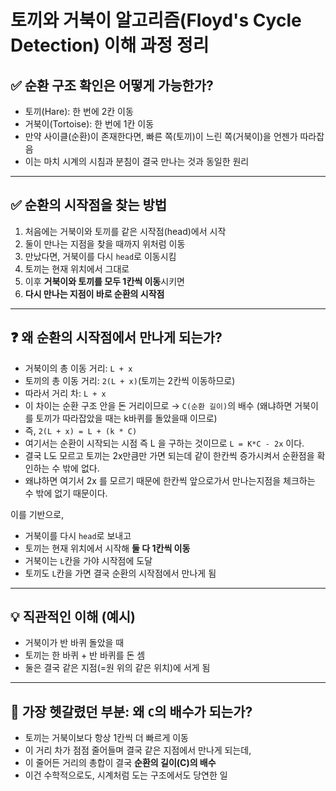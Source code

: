 
# 토끼와 거북이 알고리즘(Floyd's Cycle Detection) 이해 과정 정리

## ✅ 순환 구조 확인은 어떻게 가능한가?

- 토끼(Hare): 한 번에 2칸 이동
- 거북이(Tortoise): 한 번에 1칸 이동
- 만약 사이클(순환)이 존재한다면, 빠른 쪽(토끼)이 느린 쪽(거북이)을 언젠가 따라잡음
- 이는 마치 시계의 시침과 분침이 결국 만나는 것과 동일한 원리

---

## ✅ 순환의 시작점을 찾는 방법

1. 처음에는 거북이와 토끼를 같은 시작점(head)에서 시작
2. 둘이 만나는 지점을 찾을 때까지 위처럼 이동
3. 만났다면, 거북이를 다시 `head`로 이동시킴
4. 토끼는 현재 위치에서 그대로
5. 이후 **거북이와 토끼를 모두 1칸씩 이동**시키면
6. **다시 만나는 지점이 바로 순환의 시작점**

---

## ❓ 왜 순환의 시작점에서 만나게 되는가?

- 거북이의 총 이동 거리: `L + x`  
- 토끼의 총 이동 거리: `2(L + x)`(토끼는 2칸씩 이동하므로)
- 따라서 거리 차: `L + x`
- 이 차이는 순환 구조 안을 돈 거리이므로 → `C(순환 길이)`의 배수 (왜냐하면 거북이를 토끼가 따라잡았을 때는 k바퀴를 돌았을때 이므로)
- 즉, `2(L + x) = L + (k * C)`
- 여기서는 순환이 시작되는 시점 즉 L 을 구하는 것이므로 `L = K*C - 2x` 이다.
- 결국 L도 모르고 토끼는 2x만큼만 가면 되는데 같이 한칸씩 증가시켜서 순환점을 확인하는 수 밖에 없다.
- 왜냐하면 여기서 2x 를 모르기 때문에 한칸씩 앞으로가서 만나는지점을 체크하는 수 밖에 없기 때문이다. 

이를 기반으로,

- 거북이를 다시 `head`로 보내고
- 토끼는 현재 위치에서 시작해 **둘 다 1칸씩 이동**
- 거북이는 `L`칸을 가야 시작점에 도달
- 토끼도 `L`칸을 가면 결국 순환의 시작점에서 만나게 됨

---

## 💡 직관적인 이해 (예시)

- 거북이가 반 바퀴 돌았을 때
- 토끼는 한 바퀴 + 반 바퀴를 돈 셈
- 둘은 결국 같은 지점(=원 위의 같은 위치)에 서게 됨

---

## 🤔 가장 헷갈렸던 부분: 왜 `C`의 배수가 되는가?

- 토끼는 거북이보다 항상 1칸씩 더 빠르게 이동
- 이 거리 차가 점점 줄어들며 결국 같은 지점에서 만나게 되는데,
- 이 줄어든 거리의 총합이 결국 **순환의 길이(C)의 배수**
- 이건 수학적으로도, 시계처럼 도는 구조에서도 당연한 일

